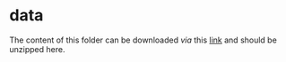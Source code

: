 # data
The content of this folder can be downloaded *via* this [link](https://zenodo.org/records/11353196/files/data.zip?download=1) and should be unzipped here.
